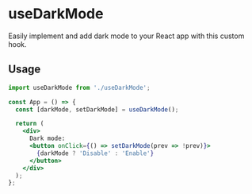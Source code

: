 # useDarkMode

Easily implement and add dark mode to your React app with this custom hook.

## Usage

```jsx
import useDarkMode from './useDarkMode';

const App = () => {
  const [darkMode, setDarkMode] = useDarkMode();

  return (
    <div>
      Dark mode:
      <button onClick={() => setDarkMode(prev => !prev)}>
        {darkMode ? 'Disable' : 'Enable'}
      </button>
    </div>
  );
};
```
